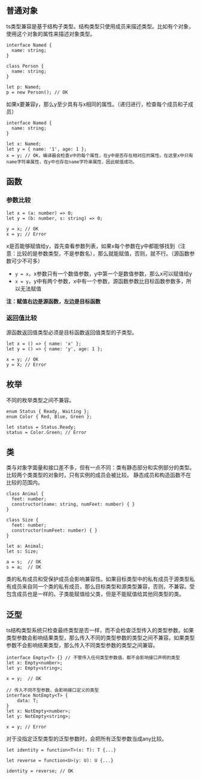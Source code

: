 ## 普通对象
ts类型兼容是基于结构子类型。结构类型只使用成员来描述类型。比如有个对象，使用这个对象的属性来描述对象类型。
```
interface Named {
  name: string;
}

class Person {
  name: string;
}

let p: Named;
p = new Person(); // OK
```

如果x要兼容y，那么y至少具有与x相同的属性。（递归进行，检查每个成员和子成员）
```
interface Named {
  name: string;
}

let x: Named;
let y = { name: '1', age: 1 };
x = y; // OK，编译器会检查x中的每个属性，在y中是否存在相对应的属性。在这里x中只有name字符串属性，在y中也存在name字符串属性，因此赋值成功。
```

## 函数
### 参数比较
```
let x = (a: number) => 0;
let y = (b: number, s: string) => 0;

y = x; // OK
x = y; // Error
```
x是否能够赋值给y，首先查看参数列表，如果x每个参数在y中都能够找到（注意：比较的是参数类型，不是参数名），那么就能赋值，否则，就不行。（源函数参数可少不可多）
- `y = x`，x参数只有一个数值参数，y中第一个是数值参数，那么x可以赋值给y
- `x = y`，y中有两个参数，x中有一个参数，源函数参数比目标函数参数多，所以无法赋值

**注：赋值右边是源函数，左边是目标函数**

### 返回值比较
源函数返回值类型必须是目标函数返回值类型的子类型。
```
let x = () => { name: 'x' };
let y = () => { name: 'y', age: 1 };

x = y; // OK
y = X; // Error
```

## 枚举
不同的枚举类型之间不兼容。
```
enum Status { Ready, Waiting };
enum Color { Red, Blue, Green };

let status = Status.Ready;
status = Color.Green; // Error
```

## 类
类与对象字面量和接口差不多，但有一点不同：类有静态部分和实例部分的类型。 比较两个类类型的对象时，只有实例的成员会被比较。 静态成员和构造函数不在比较的范围内。
```
class Animal {
  feet: number;
  constructor(name: string, numFeet: number) { }
}

class Size {
  feet: number;
  constructor(numFeet: number) { }
}

let a: Animal;
let s: Size;

a = s;  // OK
s = a;  // OK
```
类的私有成员和受保护成员会影响兼容性。如果目标类型中的私有成员于源类型私有成员来自同一个类的私有成员，那么目标类型和源类型兼容，否则，不兼容。受包含成员也是一样的。子类能赋值给父类，但是不能赋值给其他同类型的类。

## 泛型
ts结构类型系统只检查最终类型是否一样，而不会检查泛型传入的类型参数。如果类型参数会影响结果类型，那么传入不同的类型参数的类型之间不兼容。如果类型参数不会影响结果类型，那么传入不同类型参数的类型之间兼容。
```
interface Empty<T> {} // 不管传入任何类型参数值，都不会影响接口声明的类型
let x: Empty<number>;
let y: Empty<string>;

x = y;  // OK
```
```
// 传入不同不型参数，会影响接口定义的类型
interface NotEmpty<T> {
    data: T;
}
let x: NotEmpty<number>;
let y: NotEmpty<string>;

x = y; // Error
```
对于没指定泛型类型的泛型参数时，会把所有泛型参数当成any比较。
```
let identity = function<T>(x: T): T {...}

let reverse = function<U>(y: U): U {...}

identity = reverse; // OK
```